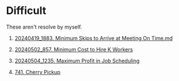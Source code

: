 # Difficult
These aren't resolve by myself.   

1. [20240419_1883. Minimum Skips to Arrive at Meeting On Time.md](/leetcode/daily/20240419_1883.%20Minimum%20Skips%20to%20Arrive%20at%20Meeting%20On%20Time.md)


2. [20240502_857. Minimum Cost to Hire K Workers](/leetcode/daily/20240502_857.%20Minimum%20Cost%20to%20Hire%20K%20Workers.md)

3. [20240504_1235. Maximum Profit in Job Scheduling](/leetcode/daily/20240504_1235.%20Maximum%20Profit%20in%20Job%20Scheduling.md)

4. [741. Cherry Pickup](/leetcode/daily/20240506_741.%20Cherry%20Pickup.md)